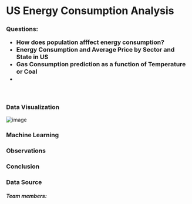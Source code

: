 <h1>US Energy Consumption Analysis</h1>


<h3>Questions:
  <ul>
  <li>How does population afffect energy consumption? </li>
  <li>Energy Consumption and Average Price by Sector and State in US</li>
  <li>Gas Consumption prediction as a function of Temperature or Coal</li>
    <li></li>
  </ul>
</h3>
<br>
<h3>Data Visualization</h3>

![image](https://user-images.githubusercontent.com/47082843/69404262-79826980-0cc2-11ea-8a38-206e16afd95f.png)

<h3>Machine Learning</h3>

<h3>Observations</h3>

<h3>Conclusion</h3>

<h3>Data Source</h3>


<h5>Team members:</h5>
